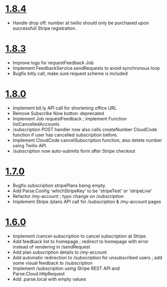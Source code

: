 # [1.8.4](https://github.com/evias/TwilioTreeBot/compare/1.8.3...1.8.4)

* Handle drop off: number at twilio should only be purchased upon successfull
  Stripe registration.

# [1.8.3](https://github.com/evias/TwilioTreeBot/compare/1.8.2...1.8.3)

* Improve logs for requestFeedback Job
* Implement FeedbackService.sendRequests to avoid synchronous loop
* Bugfix bitly call, make sure request scheme is included

# [1.8.0](https://github.com/evias/TwilioTreeBot/compare/1.7...1.8)

* Implement bit.ly API call for shortening office URL
* Remove Subscribe Now button: deprecated
* Implement Job requestFeedback ; implement Function listCancelledAccounts
* /subscription POST handler now also calls createNumber CloudCode function if
  user has cancelled subscription before.
* Implement CloudCode cancelSubscription function, also delete number using
  Twilio API.
* /subscription now auto-submits form after Stripe checkout

# [1.7.0](https://github.com/evias/TwilioTreeBot/compare/1.6...1.7)

* Bugfix subscription stripePlans being empty.
* Add Parse.Config 'whichStripeKey' to be 'stripeTest' or 'stripeLive'
* Refactor /my-account ; typo change on /subscription
* Implement Stripe /plans API call for /subscription & /my-account pages

# [1.6.0](https://github.com/evias/TwilioTreeBot/compare/1.5...1.6)

* Implement /cancel-subscription to cancel subscription at Stripe.
* Add feedback list to homepage ; redirect to homepage with error instead of
  rendering in /sendRequest
* Add plan subscription details to /my-account
* Add automatic redirection to /subscription for unsubscribed users ; add some
  visual feedback to /subscription
* Implement /subscription using Stripe REST API and Parse.Cloud.httpRequest
* Add .parse.local with empty values
